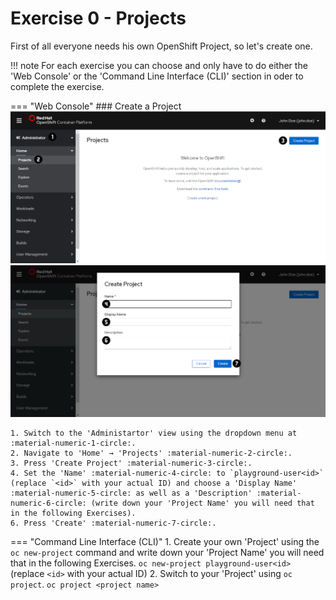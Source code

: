 # Exercise 0 - Projects
First of all everyone needs his own OpenShift Project, so let's create one.

!!! note
    For each exercise you can choose and only have to do either the 'Web Console' or the 'Command Line 
    Interface (CLI)' section in oder to complete the exercise.

=== "Web Console"
    ### Create a Project
    ![](img/project01.png)
    ![](img/project02.png)

    1. Switch to the 'Administartor' view using the dropdown menu at :material-numeric-1-circle:.
    2. Navigate to 'Home' → 'Projects' :material-numeric-2-circle:.
    3. Press 'Create Project' :material-numeric-3-circle:.
    4. Set the 'Name' :material-numeric-4-circle: to `playground-user<id>` (replace `<id>` with your actual ID) and choose a 'Display Name' :material-numeric-5-circle: as well as a 'Description' :material-numeric-6-circle: (write down your 'Project Name' you will need that in the following Exercises).
    6. Press 'Create' :material-numeric-7-circle:.

=== "Command Line Interface (CLI)"
    1. Create your own 'Project' using the `oc new-project` command and write down your 'Project Name' you will need that in the following Exercises.
        ```
        oc new-project playground-user<id>
        ```
        (replace `<id>` with your actual ID)
    2. Switch to your 'Project' using `oc project`.
        ```
        oc project <project name>
        ```